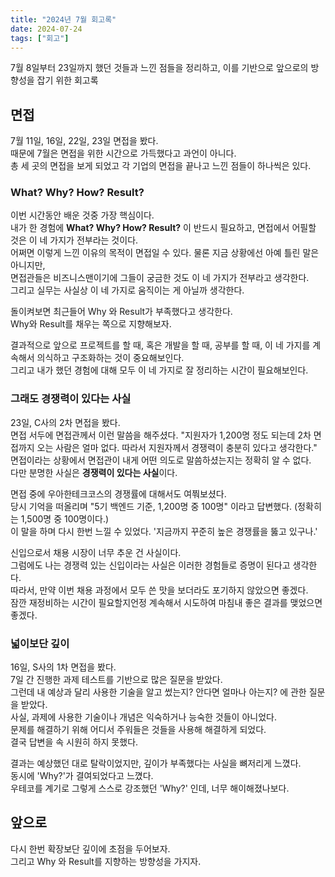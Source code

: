 ```yaml
---
title: "2024년 7월 회고록"
date: 2024-07-24
tags: ["회고"]
---
```


7월 8일부터 23일까지 했던 것들과 느낀 점들을 정리하고, 이를 기반으로 앞으로의 방향성을 잡기 위한 회고록

## 면접

7월 11일, 16일, 22일, 23일 면접을 봤다.<br>
때문에 7월은 면접을 위한 시간으로 가득했다고 과언이 아니다.<br>
총 세 곳의 면접을 보게 되었고 각 기업의 면접을 끝나고 느낀 점들이 하나씩은 있다.

### What? Why? How? Result?

이번 시간동안 배운 것중 가장 핵심이다.<br>
내가 한 경험에 **What? Why? How? Result?** 이 반드시 필요하고, 면접에서 어필할 것은 이 네 가지가 전부라는 것이다.<br>
어쩌면 이렇게 느낀 이유의 목적이 면접일 수 있다. 물론 지금 상황에선 아예 틀린 말은 아니지만,<br>
면접관들은 비즈니스맨이기에 그들이 궁금한 것도 이 네 가지가 전부라고 생각한다.<br>
그리고 실무는 사실상 이 네 가지로 움직이는 게 아닐까 생각한다.

돌이켜보면 최근들어 Why 와 Result가 부족했다고 생각한다.<br>
Why와 Result를 채우는 쪽으로 지향해보자.

결과적으로 앞으로 프로젝트를 할 때, 혹은 개발을 할 때, 공부를 할 때, 이 네 가지를 계속해서 의식하고 구조화하는 것이 중요해보인다.<br>
그리고 내가 했던 경험에 대해 모두 이 네 가지로 잘 정리하는 시간이 필요해보인다.

### 그래도 경쟁력이 있다는 사실

23일, C사의 2차 면접을 봤다.<br>
면접 서두에 면접관께서 이런 말씀을 해주셨다. "지원자가 1,200명 정도 되는데 2차 면접까지 오는 사람은 얼마 없다. 따라서 지원자께서 경쟁력이 충분히 있다고 생각한다."<br>
면접이라는 상황에서 면접관이 내게 어떤 의도로 말씀하셨는지는 정확히 알 수 없다.<br>
다만 분명한 사실은 **경쟁력이 있다는 사실**이다.<br>

면접 중에 우아한테크코스의 경쟁률에 대해서도 여쭤보셨다.<br>
당시 기억을 떠올리며 "5기 백엔드 기준, 1,200명 중 100명" 이라고 답변했다. (정확히는 1,500명 중 100명이다.)<br>
이 말을 하며 다시 한번 느낄 수 있었다. '지금까지 꾸준히 높은 경쟁률을 뚫고 있구나.'<br>

신입으로서 채용 시장이 너무 추운 건 사실이다.<br>
그럼에도 나는 경쟁력 있는 신입이라는 사실은 이러한 경험들로 증명이 된다고 생각한다.<br>
따라서, 만약 이번 채용 과정에서 모두 쓴 맛을 보더라도 포기하지 않았으면 좋겠다.<br>
잠깐 재정비하는 시간이 필요할지언정 계속해서 시도하여 마침내 좋은 결과를 맺었으면 좋겠다.

### 넓이보단 깊이

16일, S사의 1차 면접을 봤다.<br>
7일 간 진행한 과제 테스트를 기반으로 많은 질문을 받았다.<br>
그런데 내 예상과 달리 사용한 기술을 알고 썼는지? 안다면 얼마나 아는지? 에 관한 질문을 받았다.<br>
사실, 과제에 사용한 기술이나 개념은 익숙하거나 능숙한 것들이 아니었다.<br>
문제를 해결하기 위해 어디서 주워들은 것들을 사용해 해결하게 되었다.<br>
결국 답변을 속 시원히 하지 못했다.<br>

결과는 예상했던 대로 탈락이었지만, 깊이가 부족했다는 사실을 뼈저리게 느꼈다.<br>
동시에 'Why?'가 결여되었다고 느꼈다.<br>
우테코를 계기로 그렇게 스스로 강조했던 'Why?' 인데, 너무 해이해졌나보다.<br>

## 앞으로

다시 한번 확장보단 깊이에 초점을 두어보자.<br>
그리고 Why 와 Result를 지향하는 방향성을 가지자. 
